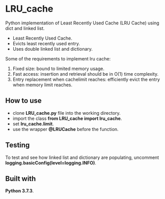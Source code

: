 # LRU_cache
Python implementation of Least Recently Used Cache (LRU Cache) using dict and linked list.
* Least Recently Used Cache.
* Evicts least recently used entry.
* Uses double linked list and dictionary.

Some of the requirements to implement lru cache:
1. Fixed size: bound to limited memory usage.
2. Fast access: insertion and retrieval should be in O(1) time complexity.
3. Entry replacement when cachelimit reaches: efficiently evict the entry when memory limit reaches.

## How to use
* clone **LRU_cache.py** file into the working directory.
* import the class **from LRU_cache import lru_cache**.
* set **lru_cache.limit**.
* use the wrapper **@LRUCache** before the function.

## Testing
To test and see how linked list and dictionary are populating, uncomment **logging.basicConfig(level=logging.INFO)**.

## Built with
**Python 3.7.3**.
